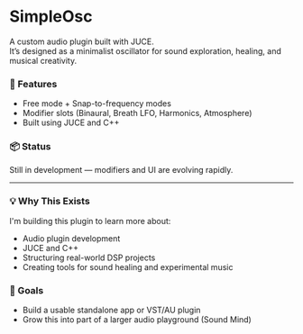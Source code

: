 # SimpleOsc

A custom audio plugin built with JUCE.  
It’s designed as a minimalist oscillator for sound exploration, healing, and musical creativity.

### 🔧 Features
- Free mode + Snap-to-frequency modes
- Modifier slots (Binaural, Breath LFO, Harmonics, Atmosphere)
- Built using JUCE and C++

### 📦 Status
Still in development — modifiers and UI are evolving rapidly.

---

### 💡 Why This Exists
I'm building this plugin to learn more about:
- Audio plugin development
- JUCE and C++
- Structuring real-world DSP projects
- Creating tools for sound healing and experimental music

### 🧠 Goals
- Build a usable standalone app or VST/AU plugin
- Grow this into part of a larger audio playground (Sound Mind)
